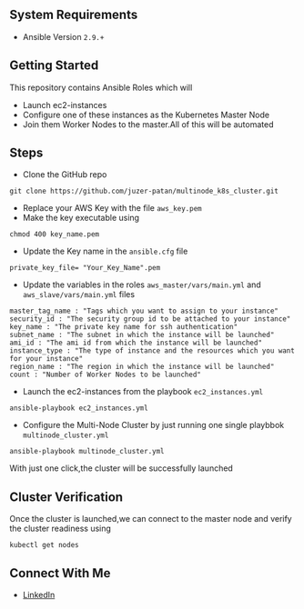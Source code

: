 System Requirements
------------
- Ansible Version ```2.9.+```

Getting Started
------------
This repository contains Ansible Roles which will 
- Launch ec2-instances 
- Configure one of these instances as the Kubernetes Master Node 
- Join them Worker Nodes to the master.All of this will be automated

Steps
------------
- Clone the GitHub repo
```
git clone https://github.com/juzer-patan/multinode_k8s_cluster.git
```
- Replace your AWS Key with the file ```aws_key.pem```
- Make the key executable using 
```
chmod 400 key_name.pem
```
- Update the Key name in the ```ansible.cfg``` file
```
private_key_file= "Your_Key_Name".pem
```
- Update the variables in the roles ```aws_master/vars/main.yml``` and ```aws_slave/vars/main.yml``` files 
```
master_tag_name : "Tags which you want to assign to your instance"
security_id : "The security group id to be attached to your instance"
key_name : "The private key name for ssh authentication"
subnet_name : "The subnet in which the instance will be launched"
ami_id : "The ami id from which the instance will be launched"
instance_type : "The type of instance and the resources which you want for your instance"
region_name : "The region in which the instance will be launched"
count : "Number of Worker Nodes to be launched" 

```

- Launch the ec2-instances from the playbook ```ec2_instances.yml```
```
ansible-playbook ec2_instances.yml
```
- Configure the Multi-Node Cluster by just running one single playbbok ```multinode_cluster.yml```
```
ansible-playbook multinode_cluster.yml
```
With just one click,the cluster will be successfully launched

Cluster Verification
------------
Once the cluster is launched,we can connect to the master node and verify the cluster readiness using
```
kubectl get nodes
```
Connect With Me
------------
- [LinkedIn](https://www.linkedin.com/in/juzer-patanwala-7b1963173)
